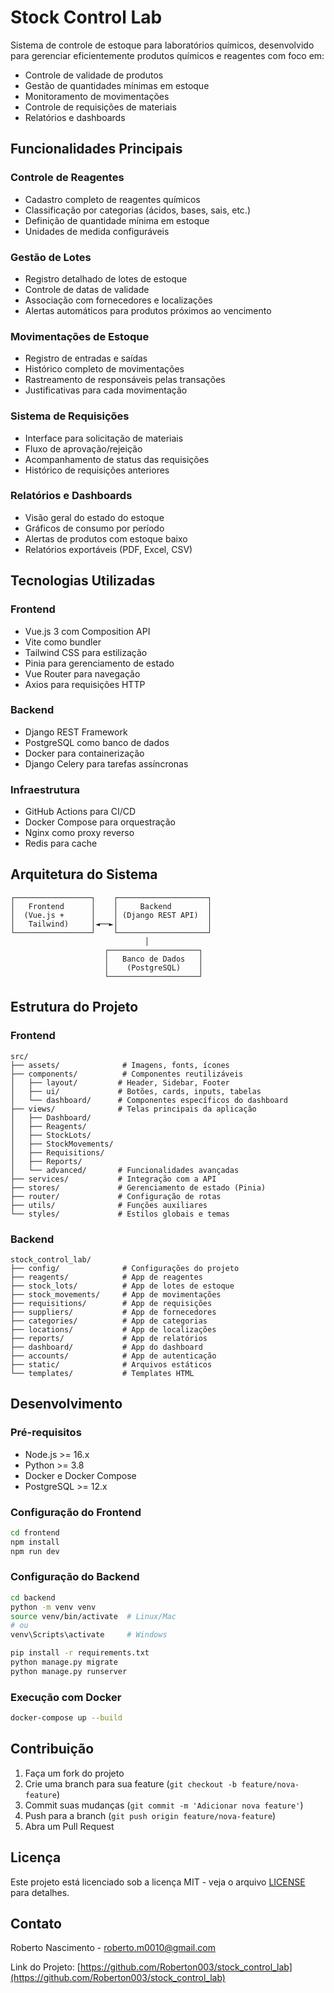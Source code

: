 # Stock Control Lab

Sistema de controle de estoque para laboratórios químicos, desenvolvido para gerenciar eficientemente produtos químicos e reagentes com foco em:

- Controle de validade de produtos
- Gestão de quantidades mínimas em estoque
- Monitoramento de movimentações
- Controle de requisições de materiais
- Relatórios e dashboards

## Funcionalidades Principais

### Controle de Reagentes
- Cadastro completo de reagentes químicos
- Classificação por categorias (ácidos, bases, sais, etc.)
- Definição de quantidade mínima em estoque
- Unidades de medida configuráveis

### Gestão de Lotes
- Registro detalhado de lotes de estoque
- Controle de datas de validade
- Associação com fornecedores e localizações
- Alertas automáticos para produtos próximos ao vencimento

### Movimentações de Estoque
- Registro de entradas e saídas
- Histórico completo de movimentações
- Rastreamento de responsáveis pelas transações
- Justificativas para cada movimentação

### Sistema de Requisições
- Interface para solicitação de materiais
- Fluxo de aprovação/rejeição
- Acompanhamento de status das requisições
- Histórico de requisições anteriores

### Relatórios e Dashboards
- Visão geral do estado do estoque
- Gráficos de consumo por período
- Alertas de produtos com estoque baixo
- Relatórios exportáveis (PDF, Excel, CSV)

## Tecnologias Utilizadas

### Frontend
- Vue.js 3 com Composition API
- Vite como bundler
- Tailwind CSS para estilização
- Pinia para gerenciamento de estado
- Vue Router para navegação
- Axios para requisições HTTP

### Backend
- Django REST Framework
- PostgreSQL como banco de dados
- Docker para containerização
- Django Celery para tarefas assíncronas

### Infraestrutura
- GitHub Actions para CI/CD
- Docker Compose para orquestração
- Nginx como proxy reverso
- Redis para cache

## Arquitetura do Sistema

```
┌─────────────────┐    ┌────────────────────┐
│   Frontend      │    │     Backend        │
│  (Vue.js +      │    │ (Django REST API)  │
│   Tailwind)     │◄──►│                    │
└─────────────────┘    └────────────────────┘
                              │
                     ┌────────────────────┐
                     │   Banco de Dados   │
                     │    (PostgreSQL)    │
                     └────────────────────┘
```

## Estrutura do Projeto

### Frontend
```
src/
├── assets/              # Imagens, fonts, ícones
├── components/          # Componentes reutilizáveis
│   ├── layout/         # Header, Sidebar, Footer
│   ├── ui/             # Botões, cards, inputs, tabelas
│   └── dashboard/      # Componentes específicos do dashboard
├── views/              # Telas principais da aplicação
│   ├── Dashboard/
│   ├── Reagents/
│   ├── StockLots/
│   ├── StockMovements/
│   ├── Requisitions/
│   ├── Reports/
│   └── advanced/       # Funcionalidades avançadas
├── services/           # Integração com a API
├── stores/             # Gerenciamento de estado (Pinia)
├── router/             # Configuração de rotas
├── utils/              # Funções auxiliares
└── styles/             # Estilos globais e temas
```

### Backend
```
stock_control_lab/
├── config/              # Configurações do projeto
├── reagents/            # App de reagentes
├── stock_lots/          # App de lotes de estoque
├── stock_movements/     # App de movimentações
├── requisitions/        # App de requisições
├── suppliers/           # App de fornecedores
├── categories/          # App de categorias
├── locations/           # App de localizações
├── reports/             # App de relatórios
├── dashboard/           # App do dashboard
├── accounts/            # App de autenticação
├── static/              # Arquivos estáticos
└── templates/           # Templates HTML
```

## Desenvolvimento

### Pré-requisitos
- Node.js >= 16.x
- Python >= 3.8
- Docker e Docker Compose
- PostgreSQL >= 12.x

### Configuração do Frontend
```bash
cd frontend
npm install
npm run dev
```

### Configuração do Backend
```bash
cd backend
python -m venv venv
source venv/bin/activate  # Linux/Mac
# ou
venv\Scripts\activate     # Windows

pip install -r requirements.txt
python manage.py migrate
python manage.py runserver
```

### Execução com Docker
```bash
docker-compose up --build
```

## Contribuição

1. Faça um fork do projeto
2. Crie uma branch para sua feature (`git checkout -b feature/nova-feature`)
3. Commit suas mudanças (`git commit -m 'Adicionar nova feature'`)
4. Push para a branch (`git push origin feature/nova-feature`)
5. Abra um Pull Request

## Licença

Este projeto está licenciado sob a licença MIT - veja o arquivo [LICENSE](LICENSE) para detalhes.

## Contato

Roberto Nascimento - roberto.m0010@gmail.com

Link do Projeto: [https://github.com/Roberton003/stock_control_lab](https://github.com/Roberton003/stock_control_lab)
